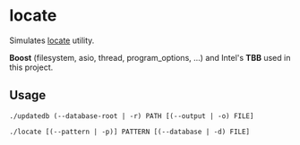 locate
======

Simulates [locate](http://en.wikipedia.org/wiki/Locate_(Unix)) utility.

**Boost** (filesystem, asio, thread, program_options, ...) and Intel's **TBB** used in this project. 

Usage
-----

`./updatedb (--database-root | -r) PATH [(--output | -o) FILE]`

`./locate [(--pattern | -p)] PATTERN [(--database | -d) FILE]`
